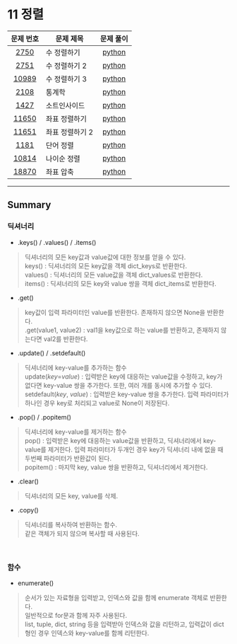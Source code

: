 # 11 정렬

|문제 번호|문제 제목|문제 풀이|
|:---:|---|:---:|
[2750](https://www.acmicpc.net/problem/2750)|수 정렬하기|[python](2750.py)
[2751](https://www.acmicpc.net/problem/2751)|수 정렬하기 2|[python](2751.py)
[10989](https://www.acmicpc.net/problem/10989)|수 정렬하기 3|[python](10989.py)
[2108](https://www.acmicpc.net/problem/2108)|통계학|[python](2108.py)
[1427](https://www.acmicpc.net/problem/1427)|소트인사이드|[python](1427.py)
[11650](https://www.acmicpc.net/problem/11650)|좌표 정렬하기|[python](11650.py)
[11651](https://www.acmicpc.net/problem/11651)|좌표 정렬하기 2|[python](11651.py)
[1181](https://www.acmicpc.net/problem/1181)|단어 정렬|[python](1181.py)
[10814](https://www.acmicpc.net/problem/10814)|나이순 정렬|[python](10814.py)
[18870](https://www.acmicpc.net/problem/18870)|좌표 압축|[python](18870.py)

---

## Summary

### 딕셔너리

- .keys() / .values() / .items()

 > 딕셔너리의 모든 key값과 value값에 대한 정보를 얻을 수 있다.<br>
 keys() : 딕셔너리의 모든 key값을 객체 dict_keys로 반환한다.<br>
 values() : 딕셔너리의 모든 value값을 객체 dict_values로 반환한다.<br>
 items() : 딕셔너리의 모든 key와 value 쌍을 객체 dict_items로 반환한다.

- .get()

 > key값이 입력 파라미터인 value를 반환한다. 존재하지 않으면 None을 반환한다.<br>
 .get(value1, value2) : val1을 key값으로 하는 value를 반환하고, 존재하지 않는다면 val2를 반환한다.

- .update() / .setdefault()

 > 딕셔너리에 key-value를 추가하는 함수<br>
 update(*key*=*value*) : 입력받은 key에 대응하는 value값을 수정하고, key가 없다면 key-value 쌍을 추가한다. 또한, 여러 개를 동시에 추가할 수 있다.<br>
 setdefault(*key*, *value*) : 입력받은 key-value 쌍을 추가한다. 입력 파라미터가 하나인 경우 key로 처리되고 value로 None이 저장된다.

- .pop() / .popitem()

 > 딕셔너리에 key-value를 제거하는 함수<br>
 pop() : 입력받은 key에 대응하는 value값을 반환하고, 딕셔너리에서 key-value를 제거한다. 입력 파라미터가 두개인 경우 key가 딕셔너리 내에 없을 때 두번째 파라미터가 반환값이 된다.<br>
 popitem() : 마지막 key, value 쌍을 반환하고, 딕셔너리에서 제거한다.

- .clear()

 > 딕셔너리의 모든 key, value를 삭제.

- .copy()

 > 딕셔너리를 복사하여 반환하는 함수.<br>
 같은 객체가 되지 않으며 복사할 때 사용된다.

<br>

### 함수

- enumerate()

> 순서가 있는 자료형을 입력받고, 인덱스와 값을 함께 enumerate 객체로 반환한다.<br>
일반적으로 for문과 함께 자주 사용된다.<br>
list, tuple, dict, string 등을 입력받아 인덱스와 값을 리턴하고, 입력값이 dict형인 경우 인덱스와 key-value를 함께 리턴한다.